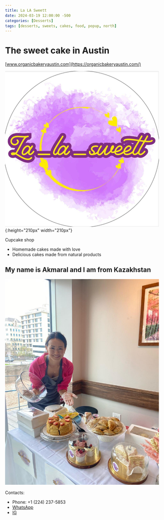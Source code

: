 ```yaml
---
title: La LA Sweett
date: 2024-03-19 12:00:00 -500
categories: [Desserts]
tags: [desserts, sweets, cakes, food, popup, north]
---
```


# The sweet cake in Austin

[www.organicbakeryaustin.com](https://organicbakeryaustin.com/)


![img-description](/images/lalasweett.jpg){:height="210px" width="210px"}


Cupcake shop
* Homemade cakes made with love
* Delicious cakes made from natural products


## My name is Akmaral and I am from Kazakhstan

![img-description](/images/lalaswett1.jpg)


Contacts:
* Phone: +1 (224) 237-5853
* [WhatsApp](https://api.whatsapp.com/send?phone=12242375853)
* [IG](https://www.instagram.com/la_la_sweett/)